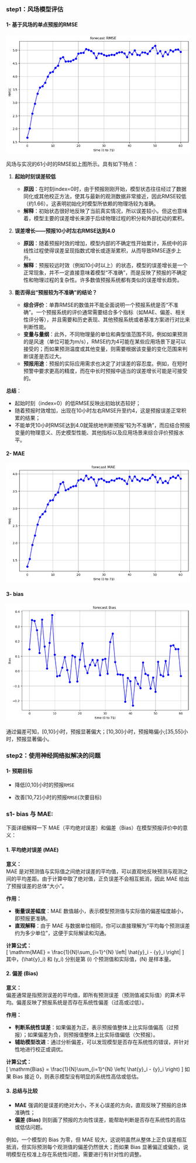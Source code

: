 ### step1：风场模型评估



#### 1- 基于风场的单点预报的RMSE

<img src="./pics/001.png" alt="001" style="zoom:72%;" />

风场与实况的61小时的RMSE如上图所示。具有如下特点：

1. **起始时刻误差较低**  
   - **原因**：在时刻index=0时，由于预报刚刚开始，模型状态往往经过了数据同化或其他校正方法，使其与最新的观测数据非常接近，因此RMSE较低（约1.66）。这表明初始化时模型所依赖的物理场较为准确。
   - **解释**：初始状态很好地反映了当前真实情况，所以误差较小。但这也意味着，模型主要的误差增长来源于后续物理过程的积分和外部扰动的累积。

2. **误差增长——预报10小时左右RMSE达到4.0**  
   - **原因**：随着预报时效的增加，模型内部的不确定性开始累计，系统中的非线性过程使得误差呈现指数式增长或逐渐累积，从而导致RMSE逐步上升。
   - **解释**：预报较远时效（例如10小时以上）的状态，模型的误差增长是一个正常现象，并不一定直接意味着模型“不准确”，而是反映了预报的不确定性和物理过程的复杂性。许多数值预报系统都有类似的误差增长趋势。

3. **能否得出“预报较为不准确”的结论？**  
   - **综合评价**：单靠RMSE的数值并不能全面说明一个预报系统是否“不准确”。一个预报系统的评价通常需要结合多个指标（如MAE、偏差、相关性评分等），并且需要和历史表现、其他预报系统或者基准方案进行对比来判断性能。
   - **变量与量纲**：此外，不同物理量的单位和典型值范围不同，例如如果预测的是风速（单位可能为m/s），RMSE约为4可能在某些应用场景下是可以接受的；而如果预测温度或其他变量，则需要根据该变量的变化范围来判断误差是否过大。
   - **预报用途**：预报的实际应用需求也决定了对误差的容忍度。例如，在短时预警中要求更高的精度，而在中长时预报中适当的误差增长可能是可接受的。

**总结**：  
- 起始时刻（index=0）的低RMSE反映出初始状态较好；  
- 随着预报时效增加，出现在10小时左右RMSE升至约4，这是预报误差正常积累的结果；  
- 不能单凭10小时RMSE达到4.0就笼统地判断预报“较为不准确”，而应结合预报变量的物理意义、历史模型性能、其他指标以及应用场景来综合评价预报水平。

#### 2- MAE

<img src="./pics/002.png" alt="002" style="zoom:72%;" />

#### 3- bias

<img src="./pics/003.png" alt="003" style="zoom:72%;" />

通过偏差可知，[0,10]小时，预报显著偏大；[10,30]小时，预报略偏小;[35,55]小时，预报显著偏小。

### step2：使用神经网络拟解决的问题

#### 1- 预期目标

* 降低[0,10]小时的预报`RMSE`

* 改善[10,72]小时的预报`RMSE`(次要目标)

  

### s1- bias 与 MAE:

下面详细解释一下 MAE（平均绝对误差）和偏差（Bias）在模型预报评价中的意义：

#### 1. 平均绝对误差 (MAE)

**意义：**  
MAE 是对预测值与实际值之间绝对误差的平均值，可以直观地反映预测与观测之间的平均差距。由于计算中取了绝对值，正负误差不会相互抵消，因此 MAE 给出了预报误差的总体“大小”。

**作用：**  
- **衡量误差幅度**：MAE 数值越小，表示模型预测值与实际值的偏差幅度越小，即预报更准确。  
- **直观解释**：由于 MAE 与数据单位相同，你可以直接理解为“平均每个预测误差约为多少单位”，这便于实际解读和沟通。

**计算公式：**  
\[
\mathrm{MAE} = \frac{1}{N}\sum_{i=1}^{N} \left| \hat{y}_i - {y}_i \right|
\]
其中，\(\hat{y}_i\) 和 \(y_i\) 分别是第 \(i\) 个预测值和实际值，\(N\) 是样本量。

#### 2. 偏差 (Bias)

**意义：**  
偏差通常是指预测误差的平均值，即所有预测误差（预测值减实际值）的算术平均。偏差反映了预报系统是否存在系统性偏差（过高或过低）。

**作用：**  
- **判断系统性误差**：如果偏差为正，表示预报值整体上比实际值偏高（过预报）；如果偏差为负，则预报值整体上比实际值偏低（欠预报）。  
- **辅助模型改进**：通过分析偏差，可以发现模型是否存在系统性的错误，并针对性地进行校正或调优。

**计算公式：**  
\[
\mathrm{Bias} = \frac{1}{N}\sum_{i=1}^{N} \left( \hat{y}_i - {y}_i \right)
\]
如果 Bias 接近 0，则表示模型没有明显的系统性高估或低估。

#### 3. 总结与比较

- **MAE** 强调的是误差的绝对大小，不关心误差的方向，直观反映了预报的总体准确性；  
- **偏差 (Bias)** 则刻画了预报的方向性误差，能帮助判断是否存在系统性的高估或低估问题。

例如，一个模型的 Bias 为零，但 MAE 较大，这说明虽然从整体上正负误差相互抵消，但实际预测每个观测值的偏差仍然很大；而如果 Bias 显著偏正或偏负，说明模型在校准上存在系统性问题，需要进行有针对性的调整。
